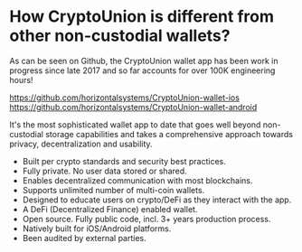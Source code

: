 # How CryptoUnion is different from other non-custodial wallets?

As can be seen on Github, the CryptoUnion wallet app has been work in progress since late 2017 and so far accounts for over 100K engineering hours!

https://github.com/horizontalsystems/CryptoUnion-wallet-ios
https://github.com/horizontalsystems/CryptoUnion-wallet-android

It's the most sophisticated wallet app to date that goes well beyond non-custodial storage capabilities and takes a comprehensive approach towards privacy, decentralization and usability.

- Built per crypto standards and security best practices.
- Fully private. No user data stored or shared.
- Enables decentralized communication with most blockchains.
- Supports unlimited number of multi-coin wallets.
- Designed to educate users on crypto/DeFi as they interact with the app.
- A DeFi (Decentralized Finance) enabled wallet.
- Open source. Fully public code, incl. 3+ years production process.
- Natively built for iOS/Android platforms.
- Been audited by external parties.
